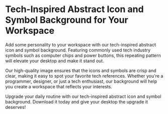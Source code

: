<!--font:Poppins-->

# Tech-Inspired Abstract Icon and Symbol Background for Your Workspace

Add some personality to your workspace with our tech-inspired abstract icon and symbol background. Featuring commonly used tech industry symbols such as computer chips and power buttons, this repeating pattern will elevate your desktop and make it stand out.

Our high-quality image ensures that the icons and symbols are crisp and clear, making it easy to spot your favorite tech references. Whether you're a programmer, designer, or just a tech enthusiast, our background will help you create a workspace that reflects your interests.

Upgrade your daily routine with our tech-inspired abstract icon and symbol background. Download it today and give your desktop the upgrade it deserves!

<!--

Write me markdown content of website with wallpaper:

"A wallpaper with a repeating pattern of abstract icons and symbols commonly used in the tech industry, such as computer chips and power buttons."

The header of the page should not be copy of the text but rather a real content of the website which is using this wallpaper.


---


# Tech-inspired Wallpaper for Your Desktop

Add some tech flair to your desktop with our abstract icon and symbol wallpaper. Featuring a repeating pattern of computer chips, power buttons, and other commonly used tech industry symbols, this wallpaper is perfect for anyone who loves all things digital.

Whether you're a programmer, designer, or just a tech enthusiast, our wallpaper will add a touch of personality to your workspace. The high-quality image ensures that the icons and symbols are crisp and clear, making it easy to spot your favorite tech references.

So why settle for a boring plain background when you can have a wallpaper that reflects your interests? Download our tech-inspired wallpaper today and give your desktop a much-needed upgrade!


---


Heading should not include word "wallpaper". The website should not be about the wallpaper itself, wallpaper is just a related background, rewrite whole content.


---


# Elevate Your Tech Workspace with Abstract Icon and Symbol Background

Upgrade your tech workspace with our abstract icon and symbol background. This repeating pattern features commonly used tech industry symbols such as computer chips and power buttons, adding a touch of personality to your desktop.

Whether you're a programmer, designer, or simply a tech enthusiast, our background will help you create a workspace that reflects your interests. The high-quality image ensures that the icons and symbols are crisp and clear, making it easy to spot your favorite tech references.

Our abstract icon and symbol background is the perfect way to elevate your workspace and add some tech flair to your daily routine. So why settle for a boring plain background when you can have a background that inspires you? Download our tech-inspired background today and give your desktop the upgrade it deserves!


---


Heading is too long, rewrite whole content.


---


# Elevate Your Tech Workspace with Abstract Icon and Symbol Background

Upgrade your workspace with our abstract icon and symbol background. This repeating pattern features commonly used tech industry symbols such as computer chips and power buttons, adding a touch of personality to your desktop.

Our high-quality image ensures that the icons and symbols are crisp and clear, making it easy to spot your favorite tech references. Whether you're a programmer, designer, or simply a tech enthusiast, our background will help you create a workspace that reflects your interests.

With our abstract icon and symbol background, you can elevate your workspace and add some tech flair to your daily routine. Download our tech-inspired background today and give your desktop the upgrade it deserves!


---


Heading is too long, rewrite whole content.


---


# Tech-Inspired Abstract Icon and Symbol Background for Your Workspace

Add some personality to your workspace with our tech-inspired abstract icon and symbol background. Featuring commonly used tech industry symbols such as computer chips and power buttons, this repeating pattern will elevate your desktop and make it stand out.

Our high-quality image ensures that the icons and symbols are crisp and clear, making it easy to spot your favorite tech references. Whether you're a programmer, designer, or just a tech enthusiast, our background will help you create a workspace that reflects your interests.

Upgrade your daily routine with our tech-inspired abstract icon and symbol background. Download it today and give your desktop the upgrade it deserves!


---


Write me a Google font which is best fitting for the website.

Pick from the list:
- Great Vibes
- Roboto
- Dancing Script
- Montserrat
- Futura
- Lato
- Exo 2
- Barlow Condensed
- Orbitron
- Lobster
- Alegreya
- Playfair Display
- Poppins
- Inter
- Raleway
- Open Sans
- IBM Plex Sans


Write just the font name nothing else.


---


Poppins

-->
